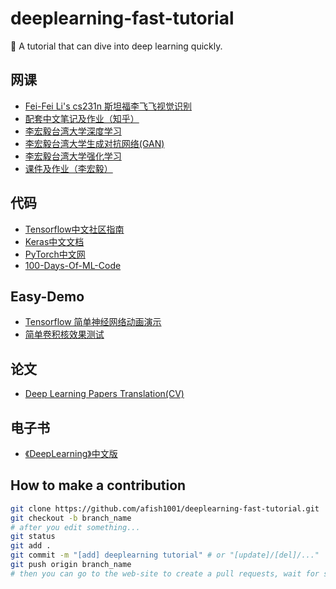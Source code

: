 # deeplearning-fast-tutorial
🚀 A tutorial that can dive into deep learning quickly.

## 网课
- [Fei-Fei Li's cs231n 斯坦福李飞飞视觉识别](https://study.163.com/course/courseMain.htm?courseId=1004697005)
- [配套中文笔记及作业（知乎）](https://zhuanlan.zhihu.com/p/21930884)
- [李宏毅台湾大学深度学习](https://www.bilibili.com/video/av9770302)
- [李宏毅台湾大学生成对抗网络(GAN)](https://www.bilibili.com/video/av24011528)
- [李宏毅台湾大学强化学习](https://www.bilibili.com/video/av24724071)
- [课件及作业（李宏毅）](http://speech.ee.ntu.edu.tw/~tlkagk/courses_MLDS18.html)

## 代码
- [Tensorflow中文社区指南](http://www.tensorfly.cn/tfdoc/tutorials/overview.html)
- [Keras中文文档](https://keras-cn.readthedocs.io/en/latest/)
- [PyTorch中文网](https://www.pytorchtutorial.com/)
- [100-Days-Of-ML-Code](https://github.com/Avik-Jain/100-Days-Of-ML-Code)

## Easy-Demo
- [Tensorflow 简单神经网络动画演示](https://playground.tensorflow.org/)
- [简单卷积核效果测试](https://graphics.stanford.edu/courses/cs178/applets/convolution.html )


## 论文
- [Deep Learning Papers Translation(CV)](https://github.com/SnailTyan/deep-learning-papers-translation)

## 电子书
- [《DeepLearning》中文版](https://github.com/exacity/deeplearningbook-chinese)

## How to make a contribution
```bash
git clone https://github.com/afish1001/deeplearning-fast-tutorial.git
git checkout -b branch_name
# after you edit something...
git status
git add .
git commit -m "[add] deeplearning tutorial" # or "[update]/[del]/..."
git push origin branch_name
# then you can go to the web-site to create a pull requests, wait for someone to review your code.
```
